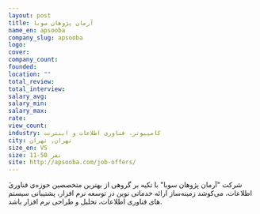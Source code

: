 ```yaml
---
layout: post
title: آرمان پژوهان سوبا
name_en: apsooba
company_slug: apsooba
logo: 
cover: 
company_count:
founded:
location: ""
total_review: 
total_interview: 
salary_avg: 
salary_min: 
salary_max: 
rate: 
view_count: 
industry: کامپیوتر، فناوری اطلاعات و اینترنت
city: تهران, تهران
size_en: VS
size: 11-50 نفر
site: http://apsooba.com/job-offers/
---
```


َشرکت "آرمان پژوهان سوبا" با تکیه بر گروهی از بهترین متخصصین حوزه‌ی فناوری اطلاعات، می‌کوشد زمینه‌ساز ارائه خدماتی نوین در توسعه نرم افزار، پشتیبانی سیستم های فناوری اطلاعات، تحلیل و طراحی نرم افزار باشد.

